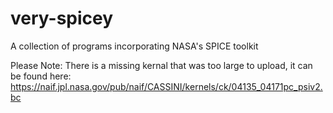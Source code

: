 # very-spicey
A collection of programs incorporating NASA's SPICE toolkit

Please Note: There is a missing kernal that was too large to upload, it can be found here:
https://naif.jpl.nasa.gov/pub/naif/CASSINI/kernels/ck/04135_04171pc_psiv2.bc
